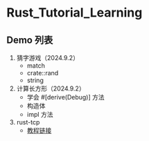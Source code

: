 # Rust_Tutorial_Learning
## Demo 列表
1. 猜字游戏（2024.9.2）
    - match
    - crate::rand
    - string
2. 计算长方形（2024.9.2）
    - 学会 #[derive(Debug)] 方法
    - 构造体
    - impl 方法
3. rust-tcp
    - [教程链接](https://www.youtube.com/watch?v=JiuouCJQzSQ)
